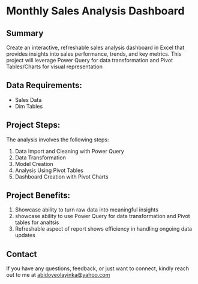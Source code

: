 # Monthly Sales Analysis Dashboard

## Summary
Create an interactive, refreshable sales analysis dashboard in Excel that provides insights into sales performance, trends, and key metrics. This project will leverage Power Query for data transformation and Pivot Tables/Charts for visual representation

## Data Requirements:
- Sales Data
- Dim Tables

## Project Steps:
The analysis involves the following steps:
1. Data Import and Cleaning with Power Query
2. Data Transformation
3. Model Creation
4. Analysis Using Pivot Tables
5. Dashboard Creation with Pivot Charts

## Project Benefits:
1. Showcase ability to turn raw data into meaningful insights
2. showcase ability to use Power Query for data transformation and Pivot tables for analtsis
3. Refreshable aspect of report shows efficiency in handling ongoing data updates

## Contact
If you have any questions, feedback, or just want to connect, kindly reach out to me at abidoyeolayinka@yahoo.com
